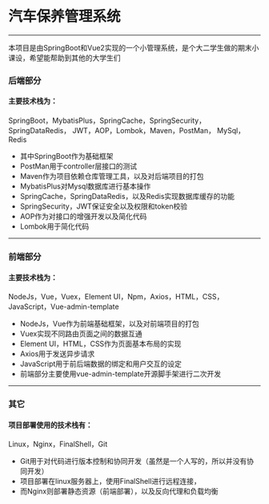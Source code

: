 # 汽车保养管理系统
___
本项目是由SpringBoot和Vue2实现的一个小管理系统，是个大二学生做的期末小课设，希望能帮助到其他的大学生们
### 后端部分
#### 主要技术栈为：
SpringBoot，MybatisPlus，SpringCache，SpringSecurity，SpringDataRedis，
JWT，AOP，Lombok，Maven，PostMan，
MySql，Redis
</br>
- 其中SpringBoot作为基础框架
- PostMan用于controller层接口的测试
- Maven作为项目依赖仓库管理工具，以及对后端项目的打包
- MybatisPlus对Mysql数据库进行基本操作
- SpringCache，SpringDataRedis，以及Redis实现数据库缓存的功能
- SpringSecurity，JWT保证安全以及权限和token校验
- AOP作为对接口的增强开发以及简化代码
- Lombok用于简化代码
---
### 前端部分
#### 主要技术栈为：
NodeJs，Vue，Vuex，Element UI，Npm，Axios，HTML，CSS，JavaScript，Vue-admin-template
</br>
- NodeJs，Vue作为前端基础框架，以及对前端项目的打包
- Vuex实现不同路由页面之间的数据互通
- Element UI，HTML，CSS作为页面基本布局的实现
- Axios用于发送异步请求
- JavaScript用于前后端数据的绑定和用户交互的设定
- 前端部分主要使用vue-admin-template开源脚手架进行二次开发
---
### 其它
#### 项目部署使用的技术栈有：
Linux，Nginx，FinalShell，Git
<br>
- Git用于对代码进行版本控制和协同开发（虽然是一个人写的，所以并没有协同开发）
- 项目部署在linux服务器上，使用FinalShell进行远程连接，
- 而Nginx则部署静态资源（前端部署），以及反向代理和负载均衡
